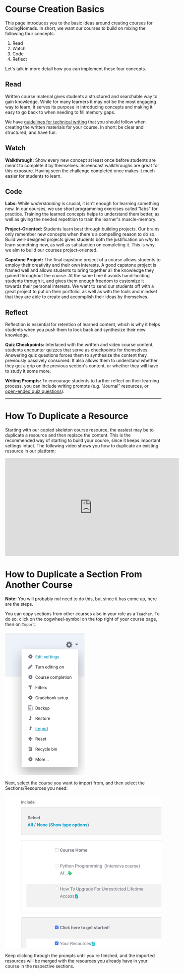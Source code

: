 # Course Creation Basics

This page introduces you to the basic ideas around creating courses for CodingNomads. In short, we want our courses to build on mixing the following four concepts:

1. Read
2. Watch
3. Code
4. Reflect

Let's talk in more detail how you can implement these four concepts.

## Read

Written course material gives students a structured and searchable way to gain knowledge. While for many learners it may not be the most engaging way to learn, it serves its purpose in introducing concepts and making it easy to go back to when needing to fill memory gaps.

We have [guidelines for technical writing](01-content-guidelines.md) that you should follow when creating the written materials for your course. In short: be clear and structured, and have fun.

## Watch

**Walkthrough:** Show every new concept at least once before students are meant to complete it by themselves. Screencast walkthroughs are great for this exposure. Having seen the challenge completed once makes it much easier for students to learn.

## Code

**Labs:** While _understanding_ is crucial, it isn't enough for learning something new. In our courses, we use short programming exercises called "labs" for practice. Training the learned concepts helps to understand them better, as well as giving the needed repetition to train the learner's muscle-memory.

**Project-Oriented:** Students learn best through building projects. Our brains only remember new concepts when there's a compelling reason to do so. Build well-designed projects gives students both the justification on _why_ to learn something new, as well as satisfaction on completing it. This is why we aim to build our courses project-oriented.

**Capstone Project:** The final capstone project of a course allows students to employ their creativity and their own interests. A good capstone project is framed well and allows students to bring together all the knowledge they gained throughout the course. At the same time it avoids hand-holding students through it, and gives them enough freedom to customize it towards their personal interests. We want to send our students off with a great project to put on their portfolio, as well as with the tools and mindset that they are able to create and accomplish their ideas by themselves.

## Reflect

Reflection is essential for retention of learned content, which is why it helps students when you push them to look back and synthesize their new knowledge.

**Quiz Checkpoints:** Interlaced with the written and video course content, students encounter quizzes that serve as checkpoints for themselves. Answering quiz questions forces them to synthesize the content they previously passively consumed. It also allows them to understand whether they got a grip on the previous section's content, or whether they will have to study it some more.

**Writing Prompts:** To encourage students to further reflect on their learning process, you can include writing prompts (e.g. "Journal" resources, or [open-ended quiz questions](05-quiz-question-types.md#open-ended-text-questions)). 

---

# How To Duplicate a Resource

Starting with our copied skeleton course resource, the easiest may be to duplicate a resource and then replace the content. This is the recommended way of starting to build your course, since it keeps important settings intact. The following video shows you how to duplicate an existing resource in our platform:

<iframe width="560" height="315" src="https://www.youtube.com/embed/fSOzDZjKlIw" frameborder="0" allow="accelerometer; autoplay; encrypted-media; gyroscope; picture-in-picture" allowfullscreen></iframe>

# How to Duplicate a Section From Another Course

**Note:** You will probably _not_ need to do this, but since it has come up, here are the steps.

You can copy sections from other courses also in your role as a `Teacher`. To do so, click on the cogwheel-symbol on the top right of your course page, then on `Import`:

![drop-down menu showing the import option](imgs/copy_sections_import.png)

Next, select the course you want to import from, and then select the Sections/Resources you need:

![drop-down menu showing the import option](imgs/copy_sections_select.png)

Keep clicking through the prompts until you're finished, and the imported resources will be merged with the resources you already have in your course in the respective sections.